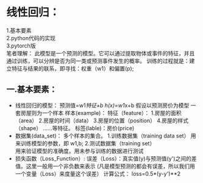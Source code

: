 # 线性回归：
  1.基本要素  
  2.python代码的实现  
  3.pytorch版  
  笔者理解：
  此模型是一个预测的模型。它可以通过提取物体或事件的特征，并且通过训练，可以分辨是否为同一类或预测事件发生的概率。
  训练的过程就是：建立特征与结果的联系，即寻找：权重（w1）和偏置(p);
  		
## 一.基本要素：
  * 线性回归的模型：
  	预测值=w1*特征+b
		h(x)=w1*x+b
	假设以预测房价为模型
	一套房屋则为一个样本
	样本(example)：
		特征（feature）：
			1.房屋的面积（area）
			2.房屋的时间（data）
			3.房屋的位置（position）
			4.房屋的样式（shape）
			......等特征。
		标签(lable)：房价(price)
  * 数据集(data_set)： 多个样本的集合。
  	1.训练数据集（training data set）
		 用来训练模型的参数，即 w1,b;
        2.测试数据集（training set）	
		 用来验证模型的准确度。用未参与训练的数据进行测试
  * 损失函数（Loss_Function）:
  	 误差（Loss）：真实值(y)与预测值(y')之间的差值。这里一般用一个非负数来表示
  	(凡是模型预测的都会有误差，所以我们用一个变量（Loss）来度量这个误差）
	计算公式：
	loss=0.5*(y-y')**2

	
